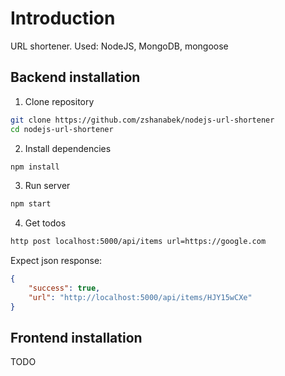 # Introduction

URL shortener. Used: NodeJS, MongoDB, mongoose  

## Backend installation

1. Clone repository

```bash
git clone https://github.com/zshanabek/nodejs-url-shortener
cd nodejs-url-shortener
```

2. Install dependencies

```bash
npm install
```

3. Run server

```bash
npm start
```

4. Get todos

```bash
http post localhost:5000/api/items url=https://google.com
```

Expect json response:

```json
{
    "success": true,
    "url": "http://localhost:5000/api/items/HJY15wCXe"
}
```

## Frontend installation

TODO
